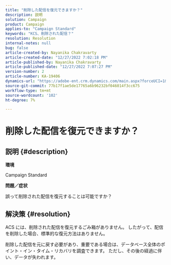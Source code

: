 ```yaml
---
title: "削除した配信を復元できますか？"
description: 説明
solution: Campaign
product: Campaign
applies-to: "Campaign Standard"
keywords: "KCS、削除された配信？"
resolution: Resolution
internal-notes: null
bug: false
article-created-by: Nayanika Chakravarty
article-created-date: "12/27/2022 7:02:18 PM"
article-published-by: Nayanika Chakravarty
article-published-date: "12/27/2022 7:07:27 PM"
version-number: 2
article-number: KA-19406
dynamics-url: "https://adobe-ent.crm.dynamics.com/main.aspx?forceUCI=1&pagetype=entityrecord&etn=knowledgearticle&id=2a233af7-1886-ed11-81ac-6045bd006079"
source-git-commit: 77b17f1ae5de17765a6b96232bf046014f3cc675
workflow-type: tm+mt
source-wordcount: '102'
ht-degree: 7%

---
```


# 削除した配信を復元できますか？

## 説明 {#description}


<b>環境</b>

Campaign Standard

<b>問題／症状</b>

誤って削除された配信を復元することは可能ですか？


## 解決策 {#resolution}


ACS には、削除された配信を復元するごみ箱がありません。 したがって、配信を削除した場合、標準的な復元方法はありません。

削除した配信を元に戻す必要があり、重要である場合は、データベース全体のポイント・イン・タイム・リカバリを調査できます。 ただし、その後の経過に伴い、データが失われます。
